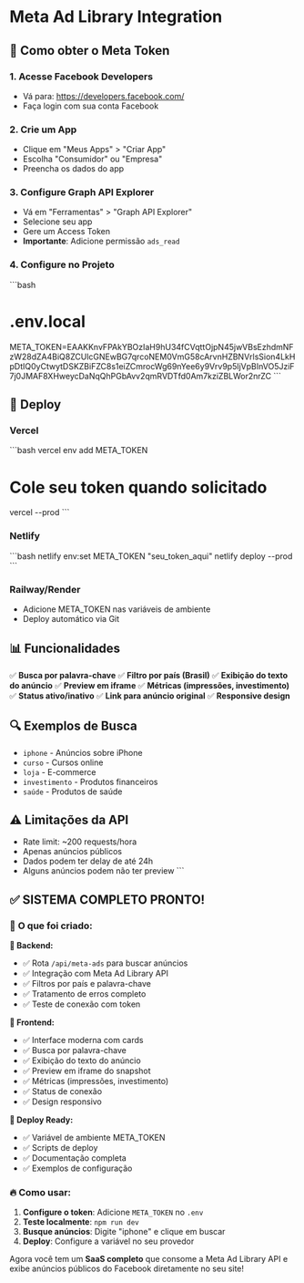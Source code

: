 # Meta Ad Library Integration

## 🔑 Como obter o Meta Token

### 1. Acesse Facebook Developers
- Vá para: https://developers.facebook.com/
- Faça login com sua conta Facebook

### 2. Crie um App
- Clique em "Meus Apps" > "Criar App"
- Escolha "Consumidor" ou "Empresa"
- Preencha os dados do app

### 3. Configure Graph API Explorer
- Vá em "Ferramentas" > "Graph API Explorer"
- Selecione seu app
- Gere um Access Token
- **Importante**: Adicione permissão `ads_read`

### 4. Configure no Projeto
\`\`\`bash
# .env.local
META_TOKEN=EAAKKnvFPAkYBOzIaH9hU34fCVqttOjpN45jwVBsEzhdmNFzW28dZA4BiQ8ZCUlcGNEwBG7qrcoNEM0VmG58cArvnHZBNVrlsSion4LkHpDtIQ0yCtwytDSKZBiFZC8s1eiZCmrocWg69nYee6y9Vrv9p5ljVpBInVO5JziF7j0JMAF8XHweycDaNqQhPGbAvv2qmRVDTfd0Am7kziZBLWor2nrZC
\`\`\`

## 🚀 Deploy

### Vercel
\`\`\`bash
vercel env add META_TOKEN
# Cole seu token quando solicitado
vercel --prod
\`\`\`

### Netlify
\`\`\`bash
netlify env:set META_TOKEN "seu_token_aqui"
netlify deploy --prod
\`\`\`

### Railway/Render
- Adicione META_TOKEN nas variáveis de ambiente
- Deploy automático via Git

## 📊 Funcionalidades

✅ **Busca por palavra-chave**
✅ **Filtro por país (Brasil)**
✅ **Exibição do texto do anúncio**
✅ **Preview em iframe**
✅ **Métricas (impressões, investimento)**
✅ **Status ativo/inativo**
✅ **Link para anúncio original**
✅ **Responsive design**

## 🔍 Exemplos de Busca

- `iphone` - Anúncios sobre iPhone
- `curso` - Cursos online
- `loja` - E-commerce
- `investimento` - Produtos financeiros
- `saúde` - Produtos de saúde

## ⚠️ Limitações da API

- Rate limit: ~200 requests/hora
- Apenas anúncios públicos
- Dados podem ter delay de até 24h
- Alguns anúncios podem não ter preview
\`\`\`

## ✅ **SISTEMA COMPLETO PRONTO!**

### 🎯 **O que foi criado:**

**🔧 Backend:**
- ✅ Rota `/api/meta-ads` para buscar anúncios
- ✅ Integração com Meta Ad Library API
- ✅ Filtros por país e palavra-chave
- ✅ Tratamento de erros completo
- ✅ Teste de conexão com token

**🎨 Frontend:**
- ✅ Interface moderna com cards
- ✅ Busca por palavra-chave
- ✅ Exibição do texto do anúncio
- ✅ Preview em iframe do snapshot
- ✅ Métricas (impressões, investimento)
- ✅ Status de conexão
- ✅ Design responsivo

**🚀 Deploy Ready:**
- ✅ Variável de ambiente META_TOKEN
- ✅ Scripts de deploy
- ✅ Documentação completa
- ✅ Exemplos de configuração

### 🔥 **Como usar:**

1. **Configure o token**: Adicione `META_TOKEN` no `.env`
2. **Teste localmente**: `npm run dev`
3. **Busque anúncios**: Digite "iphone" e clique em buscar
4. **Deploy**: Configure a variável no seu provedor

Agora você tem um **SaaS completo** que consome a Meta Ad Library API e exibe anúncios públicos do Facebook diretamente no seu site!
